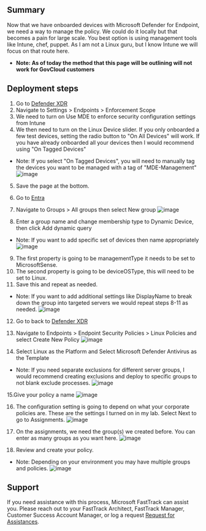 ## Summary
Now that we have onboarded devices with Microsoft Defender for Endpoint, we need a way to manage the policy. We could do it locally but that becomes a pain for large scale. You best option is using management tools like Intune, chef, puppet. As I am not a Linux guru, but I know Intune we will focus on that route here.

* **Note: As of today the method that this page will be outlining will not work for GovCloud customers**

## Deployment steps

1. Go to [Defender XDR](https://security.microsoft.com)
2. Navigate to Settings > Endpoints > Enforcement Scope
3. We need to turn on Use MDE to enforce security configuration settings from Intune
4. We then need to turn on the Linux Device slider. If you only onboarded a few test devices, setting the radio button to "On All Devices" will work. If you have already onboarded all your devices then I would recommend using "On Tagged Devices"
* Note: If you select "On Tagged Devices", you will need to manually tag the devices you want to be managed with a tag of "MDE-Management"
![image](https://github.com/mattnovitsch/M365/assets/61195587/9468fb2e-edb7-4b9c-9ac4-f55ea16ec848)

5. Save the page at the bottom.
6. Go to [Entra](https://entra.microsoft.com/)
7. Navigate to Groups > All groups then select New group
![image](https://github.com/mattnovitsch/M365/assets/61195587/edaf8610-1f2e-4d65-875a-1f976bc91271)

8. Enter a group name and change membership type to Dynamic Device, then click Add dynamic query
* Note: If you want to add specific set of devices then name appropriately
![image](https://github.com/mattnovitsch/M365/assets/61195587/e1e9e91f-f35d-4c66-b079-952499e74348)

9. The first property is going to be managementType it needs to be set to MicrosoftSense.
10. The second property is going to be deviceOSType, this will need to be set to Linux.
11. Save this and repeat as needed.
* Note: If you want to add additional settings like DisplayName to break down the group into targeted servers we would repeat steps 8-11 as needed.
![image](https://github.com/mattnovitsch/M365/assets/61195587/8e882d22-22bb-496f-ab77-55f02618236a)

12. Go to back to [Defender XDR](https://security.microsoft.com)
13. Navigate to Endpoints > Endpoint Security Policies > Linux Policies and select Create New Policy 
![image](https://github.com/mattnovitsch/M365/assets/61195587/e9937dac-21ff-44b1-abae-fe1849ae03e8)

14. Select Linux as the Platform and Select Microsoft Defender Antivirus as the Template
* Note: If you need separate exclusions for different server groups, I would recommend creating exclusions and deploy to specific groups to not blank exclude processes.
![image](https://github.com/mattnovitsch/M365/assets/61195587/7d631364-dc72-44f8-9387-5675c8339c7a)

15.Give your policy a name
![image](https://github.com/mattnovitsch/M365/assets/61195587/e9b1852b-f59d-48a6-b5a6-91f06e08485c)

16. The configuration setting is going to depend on what your corporate policies are. These are the settings I turned on in my lab. Select Next to go to Assignments.
![image](https://github.com/mattnovitsch/M365/assets/61195587/ab0caadb-1002-4d68-9012-e08dff21d31b)

17. On the assignments, we need the group(s) we created before. You can enter as many groups as you want here.
![image](https://github.com/mattnovitsch/M365/assets/61195587/ecdaee14-8b89-4811-8ce9-b09b7df5f4ce)

18. Review and create your policy.
* Note: Depending on your environment you may have multiple groups and policies. 
![image](https://github.com/mattnovitsch/M365/assets/61195587/12a53773-ce4d-48cf-9e35-4cc0d21cb1d5)

## Support
If you need assistance with this process, Microsoft FastTrack can assist you. Please reach out to your FastTrack Architect, FastTrack Manager, Customer Success Account Manager, or log a request [Request for Assistances](https://learn.microsoft.com/en-us/microsoft-365/enterprise/request-fasttrack-assistance-microsoft-365?view=o365-worldwide).

